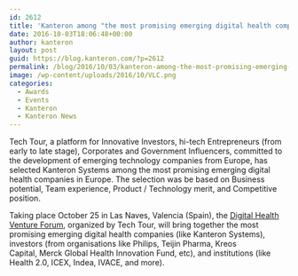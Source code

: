 ```yaml
---
id: 2612
title: 'Kanteron among "the most promising emerging digital health companies"'
date: 2016-10-03T18:06:48+00:00
author: kanteron
layout: post
guid: https://blog.kanteron.com/?p=2612
permalink: /blog/2016/10/03/kanteron-among-the-most-promising-emerging-digital-health-companies/
image: /wp-content/uploads/2016/10/VLC.png
categories:
  - Awards
  - Events
  - Kanteron
  - Kanteron News
---
```

Tech Tour, a platform for Innovative Investors, hi-tech Entrepreneurs (from early to late stage), Corporates and Government Influencers, committed to the development of emerging technology companies from Europe, has selected Kanteron Systems among the most promising emerging digital health companies in Europe. The selection was be based on Business potential, Team experience, Product / Technology merit, and Competitive position.

Taking place October 25 in Las Naves, Valencia (Spain), the <a href="https://www.techtour.com/events/view.aspx?events_pages_id=7587" target="_blank">Digital Health Venture Forum</a>, organized by Tech Tour, will bring together the most promising emerging digital health companies (like Kanteron Systems), investors (from organisations like Philips, Teijin Pharma, Kreos Capital, Merck Global Health Innovation Fund, etc), and institutions (like Health 2.0, ICEX, Indea, IVACE, and more).